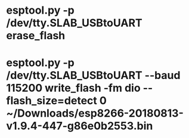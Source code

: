 

# esptool.py -p /dev/tty.SLAB_USBtoUART erase_flash
# esptool.py -p /dev/tty.SLAB_USBtoUART --baud 115200 write_flash -fm dio --flash_size=detect 0 ~/Downloads/esp8266-20180813-v1.9.4-447-g86e0b2553.bin
